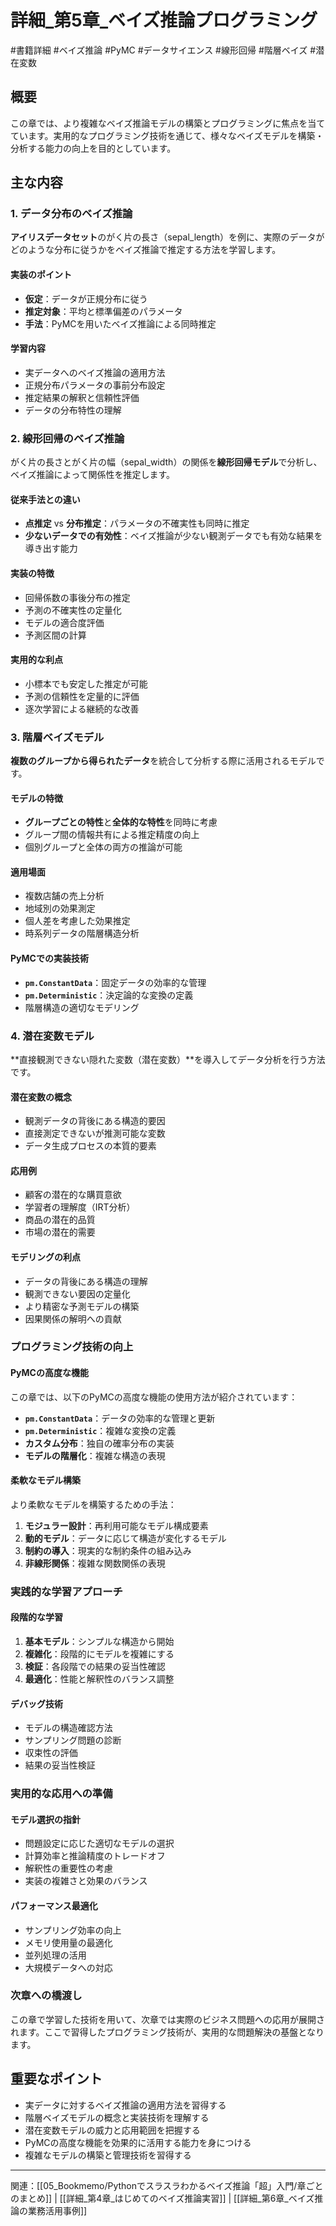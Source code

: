 # 詳細_第5章_ベイズ推論プログラミング
#書籍詳細 #ベイズ推論 #PyMC #データサイエンス #線形回帰 #階層ベイズ #潜在変数

## 概要
この章では、より複雑なベイズ推論モデルの構築とプログラミングに焦点を当てています。実用的なプログラミング技術を通じて、様々なベイズモデルを構築・分析する能力の向上を目的としています。

## 主な内容

### 1. データ分布のベイズ推論
**アイリスデータセット**のがく片の長さ（sepal_length）を例に、実際のデータがどのような分布に従うかをベイズ推論で推定する方法を学習します。

#### 実装のポイント
- **仮定**：データが正規分布に従う
- **推定対象**：平均と標準偏差のパラメータ
- **手法**：PyMCを用いたベイズ推論による同時推定

#### 学習内容
- 実データへのベイズ推論の適用方法
- 正規分布パラメータの事前分布設定
- 推定結果の解釈と信頼性評価
- データの分布特性の理解

### 2. 線形回帰のベイズ推論
がく片の長さとがく片の幅（sepal_width）の関係を**線形回帰モデル**で分析し、ベイズ推論によって関係性を推定します。

#### 従来手法との違い
- **点推定** vs **分布推定**：パラメータの不確実性も同時に推定
- **少ないデータでの有効性**：ベイズ推論が少ない観測データでも有効な結果を導き出す能力

#### 実装の特徴
- 回帰係数の事後分布の推定
- 予測の不確実性の定量化
- モデルの適合度評価
- 予測区間の計算

#### 実用的な利点
- 小標本でも安定した推定が可能
- 予測の信頼性を定量的に評価
- 逐次学習による継続的な改善

### 3. 階層ベイズモデル
**複数のグループから得られたデータ**を統合して分析する際に活用されるモデルです。

#### モデルの特徴
- **グループごとの特性**と**全体的な特性**を同時に考慮
- グループ間の情報共有による推定精度の向上
- 個別グループと全体の両方の推論が可能

#### 適用場面
- 複数店舗の売上分析
- 地域別の効果測定
- 個人差を考慮した効果推定
- 時系列データの階層構造分析

#### PyMCでの実装技術
- **`pm.ConstantData`**：固定データの効率的な管理
- **`pm.Deterministic`**：決定論的な変換の定義
- 階層構造の適切なモデリング

### 4. 潜在変数モデル
**直接観測できない隠れた変数（潜在変数）**を導入してデータ分析を行う方法です。

#### 潜在変数の概念
- 観測データの背後にある構造的要因
- 直接測定できないが推測可能な変数
- データ生成プロセスの本質的要素

#### 応用例
- 顧客の潜在的な購買意欲
- 学習者の理解度（IRT分析）
- 商品の潜在的品質
- 市場の潜在的需要

#### モデリングの利点
- データの背後にある構造の理解
- 観測できない要因の定量化
- より精密な予測モデルの構築
- 因果関係の解明への貢献

### プログラミング技術の向上

#### PyMCの高度な機能
この章では、以下のPyMCの高度な機能の使用方法が紹介されています：

- **`pm.ConstantData`**：データの効率的な管理と更新
- **`pm.Deterministic`**：複雑な変換の定義
- **カスタム分布**：独自の確率分布の実装
- **モデルの階層化**：複雑な構造の表現

#### 柔軟なモデル構築
より柔軟なモデルを構築するための手法：

1. **モジュラー設計**：再利用可能なモデル構成要素
2. **動的モデル**：データに応じて構造が変化するモデル
3. **制約の導入**：現実的な制約条件の組み込み
4. **非線形関係**：複雑な関数関係の表現

### 実践的な学習アプローチ

#### 段階的な学習
1. **基本モデル**：シンプルな構造から開始
2. **複雑化**：段階的にモデルを複雑にする
3. **検証**：各段階での結果の妥当性確認
4. **最適化**：性能と解釈性のバランス調整

#### デバッグ技術
- モデルの構造確認方法
- サンプリング問題の診断
- 収束性の評価
- 結果の妥当性検証

### 実用的な応用への準備

#### モデル選択の指針
- 問題設定に応じた適切なモデルの選択
- 計算効率と推論精度のトレードオフ
- 解釈性の重要性の考慮
- 実装の複雑さと効果のバランス

#### パフォーマンス最適化
- サンプリング効率の向上
- メモリ使用量の最適化
- 並列処理の活用
- 大規模データへの対応

### 次章への橋渡し
この章で学習した技術を用いて、次章では実際のビジネス問題への応用が展開されます。ここで習得したプログラミング技術が、実用的な問題解決の基盤となります。

## 重要なポイント
- 実データに対するベイズ推論の適用方法を習得する
- 階層ベイズモデルの概念と実装技術を理解する
- 潜在変数モデルの威力と応用範囲を把握する
- PyMCの高度な機能を効果的に活用する能力を身につける
- 複雑なモデルの構築と管理技術を習得する

---

関連：[[05_Bookmemo/Pythonでスラスラわかるベイズ推論「超」入門/章ごとのまとめ]] | [[詳細_第4章_はじめてのベイズ推論実習]] | [[詳細_第6章_ベイズ推論の業務活用事例]]